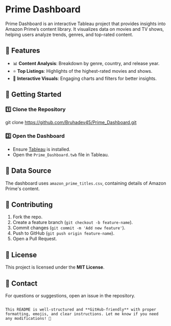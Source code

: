 # Prime Dashboard  

Prime Dashboard is an interactive Tableau project that provides insights into Amazon Prime’s content library. It visualizes data on movies and TV shows, helping users analyze trends, genres, and top-rated content.  

## 📌 Features  
- 📊 **Content Analysis**: Breakdown by genre, country, and release year.  
- ⭐ **Top Listings**: Highlights of the highest-rated movies and shows.  
- 🎨 **Interactive Visuals**: Engaging charts and filters for better insights.  

## 🚀 Getting Started  
### 1️⃣ Clone the Repository  
git clone https://github.com/Bruhadev45/Prime_Dashboard.git
### 2️⃣ Open the Dashboard  
- Ensure [Tableau](https://www.tableau.com/) is installed.  
- Open the `Prime_Dashboard.twb` file in Tableau.  

## 📂 Data Source  
The dashboard uses `amazon_prime_titles.csv`, containing details of Amazon Prime's content.  

## 🤝 Contributing  
1. Fork the repo.  
2. Create a feature branch (`git checkout -b feature-name`).  
3. Commit changes (`git commit -m 'Add new feature'`).  
4. Push to GitHub (`git push origin feature-name`).  
5. Open a Pull Request.  

## 📝 License  
This project is licensed under the **MIT License**.  

## 📧 Contact  
For questions or suggestions, open an issue in the repository.  
```

This README is well-structured and **GitHub-friendly** with proper formatting, emojis, and clear instructions. Let me know if you need any modifications! 🚀
